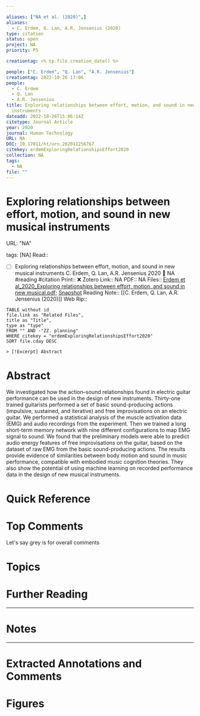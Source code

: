```yaml
---

aliases: ["NA et al. (2020)",]
aliases:
  - C. Erdem, Q. Lan, A.R. Jensenius (2020)
type: citation
status: open
project: NA
priority: P5

creationtag: <% tp.file.creation_date() %>

people: ["C. Erdem", "Q. Lan", "A.R. Jensenius"]
creationtag: 2022-10-26 17:06
people:
  - C. Erdem
  - Q. Lan
  - A.R. Jensenius
title: Exploring relationships between effort, motion, and sound in new musical
  instruments
dateadd: 2022-10-26T15:06:14Z
citetype: Journal Article
year: 2020
journal: Human Technology
URL: NA
DOI: 10.17011/ht/urn.202011256767
citekey: erdemExploringRelationshipsEffort2020
collection: NA
tags:
  - NA
file: ""
---
```


# Exploring relationships between effort, motion, and sound in new musical instruments

URL: "NA"

tags: [NA]
Read:: 
- [ ] Exploring relationships between effort, motion, and sound in new musical instruments C. Erdem, Q. Lan, A.R. Jensenius 2020 🛫 NA #reading #citation
Print::  ❌
Zotero Link:: NA
PDF:: NA
Files:: [Erdem et al_2020_Exploring relationships between effort, motion, and sound in new musical.pdf](file:////home/michaelt/Insync/m@tarlton.info/Google%20Drive/06.%20Zotero/storage/H4K2ACP5/Erdem%20et%20al_2020_Exploring%20relationships%20between%20effort,%20motion,%20and%20sound%20in%20new%20musical.pdf); [Snapshot](file:////home/michaelt/Insync/m@tarlton.info/Google%20Drive/06.%20Zotero/storage/BIEFRBWG/84959.html)
Reading Note:: [[C. Erdem, Q. Lan, A.R. Jensenius (2020)]]
Web Rip:: 

```dataview
TABLE without id
file.link as "Related Files",
title as "Title",
type as "type"
FROM "" AND -"ZZ. planning"
WHERE citekey = "erdemExploringRelationshipsEffort2020" 
SORT file.cday DESC

> [!Excerpt] Abstract
```

# Abstract
We investigated how the action–sound relationships found in electric guitar performance can be used in the design of new instruments. Thirty-one trained guitarists performed a set of basic sound-producing actions (impulsive, sustained, and iterative) and free improvisations on an electric guitar. We performed a statistical analysis of the muscle activation data (EMG) and audio recordings from the experiment. Then we trained a long short-term memory network with nine different configurations to map EMG signal to sound. We found that the preliminary models were able to predict audio energy features of free improvisations on the guitar, based on the dataset of raw EMG from the basic sound-producing actions. The results provide evidence of similarities between body motion and sound in music performance, compatible with embodied music cognition theories. They also show the potential of using machine learning on recorded performance data in the design of new musical instruments.

# Quick Reference


# Top Comments

Let's say grey is for overall comments


# Topics


# Further Reading 
 

----
# Notes


----
# Extracted Annotations and Comments


# Figures